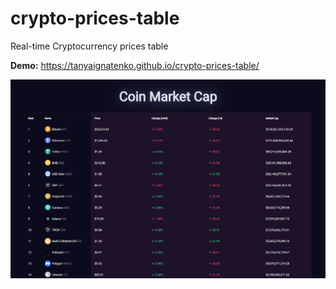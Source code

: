 # crypto-prices-table
Real-time Cryptocurrency prices table

__Demo:__ https://tanyaignatenko.github.io/crypto-prices-table/

![App demo](assets/demo.png)
